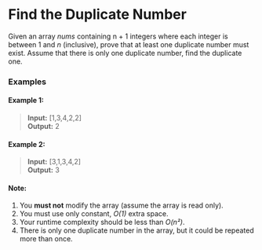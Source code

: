 # Find the Duplicate Number

Given an array *nums* containing n + 1 integers where each integer is between 1 and *n* (inclusive), prove that at least one duplicate number must exist. Assume that there is only one duplicate number, find the duplicate one.

### Examples
#### Example 1:
>**Input:** [1,3,4,2,2]<br>
**Output:** 2

#### Example 2:
>**Input:** [3,1,3,4,2]<br>
**Output:** 3

#### Note:
1. You **must not** modify the array (assume the array is read only).
2. You must use only constant, *O(1)* extra space.
3. Your runtime complexity should be less than *O(n²)*.
4. There is only one duplicate number in the array, but it could be repeated more than once.